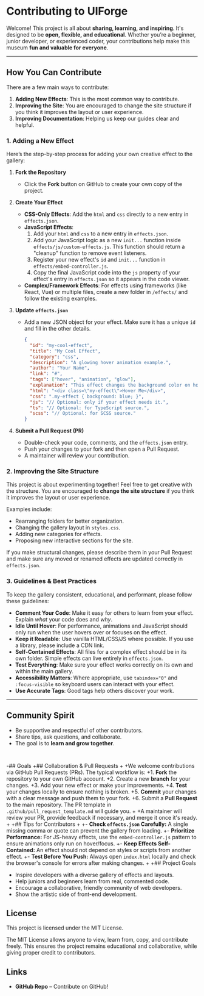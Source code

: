 # Contributing to UIForge 

Welcome! This project is all about **sharing, learning, and inspiring**. It's designed to be **open, flexible, and educational**. Whether you’re a beginner, junior developer, or experienced coder, your contributions help make this museum **fun and valuable for everyone**.

---

## How You Can Contribute

There are a few main ways to contribute:

1.  **Adding New Effects**: This is the most common way to contribute.
2.  **Improving the Site**: You are encouraged to change the site structure if you think it improves the layout or user experience.
3.  **Improving Documentation**: Helping us keep our guides clear and helpful.

### 1. Adding a New Effect

Here’s the step-by-step process for adding your own creative effect to the gallery:

1.  **Fork the Repository**
    - Click the **Fork** button on GitHub to create your own copy of the project.

2.  **Create Your Effect**
    - **CSS-Only Effects**: Add the `html` and `css` directly to a new entry in `effects.json`.
    - **JavaScript Effects**:
        1. Add your `html` and `css` to a new entry in `effects.json`.
        2. Add your JavaScript logic as a new `init...` function inside `effects/js/custom-effects.js`. This function should return a "cleanup" function to remove event listeners.
        3. Register your new effect's `id` and `init...` function in `effects/embed-controller.js`.
        4. Copy the final JavaScript code into the `js` property of your effect's entry in `effects.json` so it appears in the code viewer.
    - **Complex/Framework Effects**: For effects using frameworks (like React, Vue) or multiple files, create a new folder in `/effects/` and follow the existing examples.

3.  **Update `effects.json`**
    - Add a new JSON object for your effect. Make sure it has a unique `id` and fill in the other details.

      ```json
      {
        "id": "my-cool-effect",
        "title": "My Cool Effect",
        "category": "css",
        "description": "A glowing hover animation example.",
        "author": "Your Name",
        "link": "#",
        "tags": ["hover", "animation", "glow"],
        "explanation": "This effect changes the background color on hover...",
        "html": "<div class=\"my-effect\">Hover Me</div>",
        "css": ".my-effect { background: blue; }",
        "js": "// Optional: only if your effect needs it.",
        "ts": "// Optional: for TypeScript source.",
        "scss": "// Optional: for SCSS source."
      }
      ```

4.  **Submit a Pull Request (PR)**
    - Double-check your code, comments, and the `effects.json` entry.
    - Push your changes to your fork and then open a Pull Request.
    - A maintainer will review your contribution.

### 2. Improving the Site Structure

This project is about experimenting together! Feel free to get creative with the structure. You are encouraged to **change the site structure** if you think it improves the layout or user experience.

Examples include:
- Rearranging folders for better organization.
- Changing the gallery layout in `styles.css`.
- Adding new categories for effects.
- Proposing new interactive sections for the site.

If you make structural changes, please describe them in your Pull Request and make sure any moved or renamed effects are updated correctly in `effects.json`.

### 3. Guidelines & Best Practices

To keep the gallery consistent, educational, and performant, please follow these guidelines:

-   **Comment Your Code**: Make it easy for others to learn from your effect. Explain *what* your code does and *why*.
-   **Idle Until Hover**: For performance, animations and JavaScript should only run when the user hovers over or focuses on the effect.
-   **Keep it Readable**: Use vanilla HTML/CSS/JS where possible. If you use a library, please include a CDN link.
-   **Self-Contained Effects**: All files for a complex effect should be in its own folder. Simple effects can live entirely in `effects.json`.
-   **Test Everything**: Make sure your effect works correctly on its own and within the main gallery.
-   **Accessibility Matters**: Where appropriate, use `tabindex="0"` and `:focus-visible` so keyboard users can interact with your effect.
-   **Use Accurate Tags**: Good tags help others discover your work.

---

##  Community Spirit

- Be supportive and respectful of other contributors.
- Share tips, ask questions, and collaborate.
- The goal is to **learn and grow together**.

```


```

-## Goals
+## Collaboration & Pull Requests
+
+We welcome contributions via GitHub Pull Requests (PRs). The typical workflow is:
+1.  **Fork** the repository to your own GitHub account.
+2.  Create a new **branch** for your changes.
+3.  Add your new effect or make your improvements.
+4.  **Test** your changes locally to ensure nothing is broken.
+5.  **Commit** your changes with a clear message and push them to your fork.
+6.  Submit a **Pull Request** to the main repository. The PR template in `.github/pull_request_template.md` will guide you.
+
+A maintainer will review your PR, provide feedback if necessary, and merge it once it's ready.
+
+## Tips for Contributors
+
+-   **Check `effects.json` Carefully:** A single missing comma or quote can prevent the gallery from loading.
+-   **Prioritize Performance:** For JS-heavy effects, use the `embed-controller.js` pattern to ensure animations only run on hover/focus.
+-   **Keep Effects Self-Contained:** An effect should not depend on styles or scripts from another effect.
+-   **Test Before You Push:** Always open `index.html` locally and check the browser's console for errors after making changes.
+
+## Project Goals

-   Inspire developers with a diverse gallery of effects and layouts.
-   Help juniors and beginners learn from real, commented code.
-   Encourage a collaborative, friendly community of web developers.
-   Show the artistic side of front-end development.

## License

This project is licensed under the MIT License.

The MIT License allows anyone to view, learn from, copy, and contribute freely. This ensures the project remains educational and collaborative, while giving proper credit to contributors.

## Links

-   **GitHub Repo** – Contribute on GitHub!

